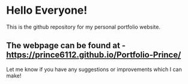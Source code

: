 # Hello Everyone! 
This is the github repository for my personal portfolio website.

## The webpage can be found at - https://prince6112.github.io/Portfolio-Prince/
Let me know if you have any suggestions or improvements which I can make!

